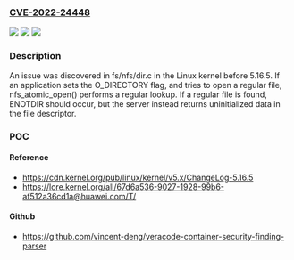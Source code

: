 ### [CVE-2022-24448](https://cve.mitre.org/cgi-bin/cvename.cgi?name=CVE-2022-24448)
![](https://img.shields.io/static/v1?label=Product&message=n%2Fa&color=blue)
![](https://img.shields.io/static/v1?label=Version&message=n%2Fa&color=blue)
![](https://img.shields.io/static/v1?label=Vulnerability&message=n%2Fa&color=brighgreen)

### Description

An issue was discovered in fs/nfs/dir.c in the Linux kernel before 5.16.5. If an application sets the O_DIRECTORY flag, and tries to open a regular file, nfs_atomic_open() performs a regular lookup. If a regular file is found, ENOTDIR should occur, but the server instead returns uninitialized data in the file descriptor.

### POC

#### Reference
- https://cdn.kernel.org/pub/linux/kernel/v5.x/ChangeLog-5.16.5
- https://lore.kernel.org/all/67d6a536-9027-1928-99b6-af512a36cd1a@huawei.com/T/

#### Github
- https://github.com/vincent-deng/veracode-container-security-finding-parser

